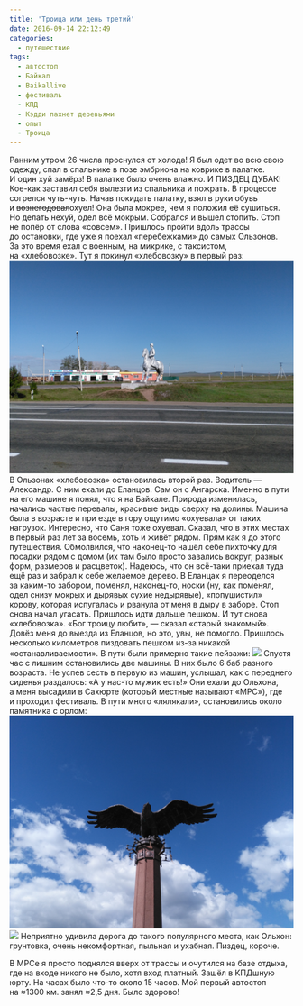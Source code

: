 ```yaml
---
title: 'Троица или день третий'
date: 2016-09-14 22:12:49
categories:
  - путешествие
tags:
  - автостоп
  - Байкал
  - Baikallive
  - фестиваль
  - КПД
  - Кэдди пахнет деревьями
  - опыт
  - Троица
---
```


Ранним утром 26 числа проснулся от&nbsp;холода! Я&nbsp;был одет во&nbsp;всю свою одежду, спал
в&nbsp;спальнике в&nbsp;позе эмбриона на&nbsp;коврике в&nbsp;палатке. И&nbsp;один хуй замёрз!
В&nbsp;палатке было очень влажно. И&nbsp;ПИЗДЕЦ ДУБАК! <nobr>Кое-как</nobr> заставил себя вылезти
из&nbsp;спальника и&nbsp;пожрать. В&nbsp;процессе согрелся <nobr>чуть-чуть</nobr>. Начав покидать
палатку, взял в&nbsp;руки обувь и&nbsp;<del>вознегодовал</del>охуел! Она была мокрее, чем
я&nbsp;положил её сушиться. Но&nbsp;делать нехуй, одел всё мокрым. Собрался и&nbsp;вышел стопить.
Стоп не&nbsp;попёр от&nbsp;слова &laquo;совсем&raquo;. Пришлось пройти вдоль трассы
до&nbsp;остановки, где уже я&nbsp;поехал &laquo;перебежками&raquo; до&nbsp;самых Ользонов.
За&nbsp;это время ехал с&nbsp;военным, на&nbsp;микрике, с&nbsp;таксистом,
на&nbsp;&laquo;хлебовозке&raquo;. Тут я&nbsp;покинул &laquo;хлебовозку&raquo; в&nbsp;первый раз:
![](../../assets/images/2016-09-14-troitsa-ili-dien'-trietii/IMG_20160826_084320.jpg)
В&nbsp;Ользонах &laquo;хлебовозка&raquo; остановилась второй раз. Водитель&nbsp;&mdash; Александр.
С&nbsp;ним ехали до&nbsp;Еланцов. Сам он&nbsp;с&nbsp;Ангарска. Именно в&nbsp;пути на&nbsp;его машине
я&nbsp;понял, что я&nbsp;на&nbsp;Байкале. Природа изменилась, начались частые перевалы, красивые
виды сверху на&nbsp;долины. Машина была в&nbsp;возрасте и&nbsp;при езде в&nbsp;гору ощутимо
&laquo;охуевала&raquo; от&nbsp;таких нагрузок. Интересно, что Саня тоже охуевал. Сказал, что в этих
местах в первый раз лет за&nbsp;восемь, хоть и&nbsp;живёт рядом. Прям как я&nbsp;до&nbsp;этого
путешествия. Обмолвился, что <nobr>наконец-то</nobr> нашёл себе пихточку для посадки рядом
с&nbsp;домом (их&nbsp;там было просто завались вокруг, разных форм, размеров и&nbsp;расцветок).
Надеюсь, что он&nbsp;<nobr>всё-таки</nobr> приехал туда ещё раз и&nbsp;забрал к&nbsp;себе желаемое
дерево. В&nbsp;Еланцах я&nbsp;переоделся за&nbsp;<nobr>каким-то</nobr> забором, поменял,
<nobr>наконец-то</nobr>, носки (ну, как поменял, одел снизу мокрых и&nbsp;дырявых сухие недырявые),
&laquo;попушистил&raquo; корову, которая испугалась и&nbsp;рванула от&nbsp;меня в&nbsp;дыру
в&nbsp;заборе. Стоп снова начал угасать. Пришлось идти дальше пешком. И&nbsp;тут снова
&laquo;хлебовозка&raquo;. &laquo;Бог троицу любит&raquo;,&nbsp;&mdash; сказал &laquo;старый
знакомый&raquo;. Довёз меня до&nbsp;выезда из&nbsp;Еланцов, но&nbsp;это, увы, не&nbsp;помогло.
Пришлось несколько километров пиздовать пешком <nobr>из-за</nobr> никакой
&laquo;останавливаемости&raquo;. В&nbsp;пути были примерно такие пейзажи:
![](../../assets/images/2016-09-14-troitsa-ili-dien'-trietii/IMG_20160826_130042.jpg) Спустя час
с&nbsp;лишним остановились две машины. В&nbsp;них было 6 баб разного возраста. Не&nbsp;успев сесть
в&nbsp;первую из&nbsp;машин, услышал, как с&nbsp;переднего сиденья раздалось:
&laquo;А&nbsp;у&nbsp;<nobr>нас-то</nobr> мужик есть!&raquo; Они ехали до&nbsp;Ольхона, а&nbsp;меня
высадили в&nbsp;Сахюрте (который местные называют &laquo;МРС&raquo;), где и&nbsp;проходил фестиваль.
В&nbsp;пути много &laquo;лялякали&raquo;, остановились около памятника с&nbsp;орлом:
![](../../assets/images/2016-09-14-troitsa-ili-dien'-trietii/IMG_20160826_140235.jpg)
![](../../assets/images/2016-09-14-troitsa-ili-dien'-trietii/IMG_20160826_140040.jpg) Неприятно
удивила дорога до&nbsp;такого популярного места, как Ольхон: грунтовка, очень некомфортная, пыльная
и&nbsp;ухабная. Пиздец, короче.

В&nbsp;МРСе я&nbsp;просто поднялся вверх от&nbsp;трассы и&nbsp;очутился на&nbsp;базе отдыха, где
на&nbsp;входе никого не&nbsp;было, хотя вход платный. Зашёл в&nbsp;КПДшную юрту. На&nbsp;часах было
<nobr>что-то</nobr> около 15 часов. Мой первый автостоп на&nbsp;&#8776;1300&nbsp;км. занял
&#8776;2,5 дня. Было здорово!
